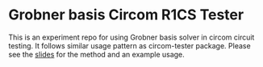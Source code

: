 # Grobner basis Circom R1CS Tester
This is an experiment repo for using Grobner basis solver in circom circuit testing.
It follows similar usage pattern as circom-tester package.
Please see the [slides](./zk_r1cs_test.pdf) for the method and an example usage.
